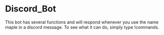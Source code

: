 # Discord_Bot
This bot has several functions and will respond whenever you use the name maple in a discord message. To see what it can do, simply type !commands.
